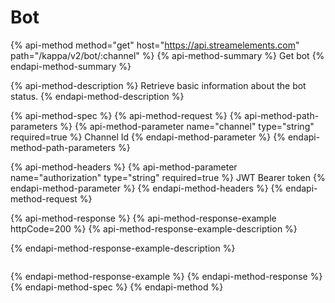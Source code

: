 # Bot

{% api-method method="get" host="https://api.streamelements.com" path="/kappa/v2/bot/:channel" %}
{% api-method-summary %}
Get bot
{% endapi-method-summary %}

{% api-method-description %}
Retrieve basic information about the bot status.
{% endapi-method-description %}

{% api-method-spec %}
{% api-method-request %}
{% api-method-path-parameters %}
{% api-method-parameter name="channel" type="string" required=true %}
Channel Id
{% endapi-method-parameter %}
{% endapi-method-path-parameters %}

{% api-method-headers %}
{% api-method-parameter name="authorization" type="string" required=true %}
JWT Bearer token
{% endapi-method-parameter %}
{% endapi-method-headers %}
{% endapi-method-request %}

{% api-method-response %}
{% api-method-response-example httpCode=200 %}
{% api-method-response-example-description %}

{% endapi-method-response-example-description %}

```

```
{% endapi-method-response-example %}
{% endapi-method-response %}
{% endapi-method-spec %}
{% endapi-method %}

